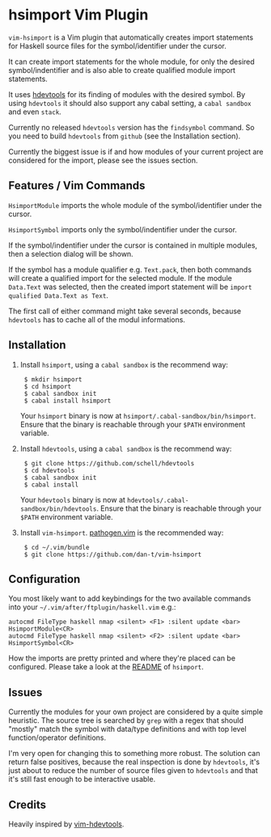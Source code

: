 hsimport Vim Plugin
===================

`vim-hsimport` is a Vim plugin that automatically creates import statements for
Haskell source files for the symbol/identifier under the cursor.

It can create import statements for the whole module, for only the desired
symbol/indentifier and is also able to create qualified module import
statements.

It uses [hdevtools](<https://github.com/schell/hdevtools/>) for its finding
of modules with the desired symbol. By using `hdevtools` it should also
support any cabal setting, a `cabal sandbox` and even `stack`.

Currently no released `hdevtools` version has the `findsymbol` command.
So you need to build `hdevtools` from `github` (see the Installation section).

Currently the biggest issue is if and how modules of your current project are
considered for the import, please see the issues section.

Features / Vim Commands
-----------------------

`HsimportModule` imports the whole module of the symbol/identifier under the cursor.

`HsimportSymbol` imports only the symbol/indentifier under the cursor.

If the symbol/indentifier under the cursor is contained in multiple modules,
then a selection dialog will be shown.

If the symbol has a module qualifier e.g. `Text.pack`, then both commands will create
a qualified import for the selected module. If the module `Data.Text` was selected,
then the created import statement will be `import qualified Data.Text as Text`.

The first call of either command might take several seconds, because `hdevtools` has to
cache all of the modul informations.

Installation
------------

1. Install `hsimport`, using a `cabal sandbox` is the recommend way:

        $ mkdir hsimport
        $ cd hsimport
        $ cabal sandbox init
        $ cabal install hsimport
   
    Your `hsimport` binary is now at `hsimport/.cabal-sandbox/bin/hsimport`.
    Ensure that the binary is reachable through your `$PATH` environment variable.

2. Install `hdevtools`, using a `cabal sandbox` is the recommend way:

        $ git clone https://github.com/schell/hdevtools
        $ cd hdevtools
        $ cabal sandbox init
        $ cabal install

    Your `hdevtools` binary is now at `hdevtools/.cabal-sandbox/bin/hdevtools`.
    Ensure that the binary is reachable through your `$PATH` environment variable.

3. Install `vim-hsimport`. [pathogen.vim](<https://github.com/tpope/vim-pathogen/>)
   is the recommended way:

        $ cd ~/.vim/bundle
        $ git clone https://github.com/dan-t/vim-hsimport

Configuration
-------------

You most likely want to add keybindings for the two available commands into your `~/.vim/after/ftplugin/haskell.vim` e.g.:

    autocmd FileType haskell nmap <silent> <F1> :silent update <bar> HsimportModule<CR>
    autocmd FileType haskell nmap <silent> <F2> :silent update <bar> HsimportSymbol<CR>

How the imports are pretty printed and where they're placed can be configured. Please take a look
at the [README](<https://github.com/dan-t/hsimport/blob/master/README.md>) of `hsimport`.

Issues
------

Currently the modules for your own project are considered by a quite simple heuristic.
The source tree is searched by `grep` with a regex that should "mostly" match
the symbol with data/type definitions and with top level function/operator
definitions.

I'm very open for changing this to something more robust. The solution can return false
positives, because the real inspection is done by `hdevtools`, it's just about to reduce
the number of source files given to `hdevtools` and that it's still fast enough to be
interactive usable.

Credits
-------

Heavily inspired by [vim-hdevtools](<https://github.com/bitc/vim-hdevtools/>).

